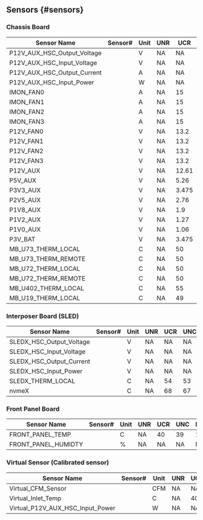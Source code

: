 ## Sensors {#sensors}

### Chassis Board

| Sensor Name | Sensor# | Unit | UNR | UCR | UNC | LNC | LCR | LNR |
| ----------- | ------- | ---- | --- | --- | --- | --- | --- | --- |
| P12V_AUX_HSC_Output_Voltage   | | V | NA | NA | NA | NA | NA | NA |
| P12V_AUX_HSC_Input_Voltage    | | V | NA | NA | NA | NA | NA | NA |
| P12V_AUX_HSC_Output_Current   | | A | NA | NA | NA | NA | NA | NA |
| P12V_AUX_HSC_Input_Power      | | W | NA | NA | NA | NA | NA | NA |
| IMON_FAN0 | | A | NA | 15 | 10 | NA | NA | NA |
| IMON_FAN1 | | A | NA | 15 | 10 | NA | NA | NA |
| IMON_FAN2 | | A | NA | 15 | 10 | NA | NA | NA |
| IMON_FAN3 | | A | NA | 15 | 10 | NA | NA | NA |
| P12V_FAN0 | | V | NA | 13.2 | 13 | NA | 10.8 | NA |
| P12V_FAN1 | | V | NA | 13.2 | 13 | NA | 10.8 | NA |
| P12V_FAN2 | | V | NA | 13.2 | 13 | NA | 10.8 | NA |
| P12V_FAN3 | | V | NA | 13.2 | 13 | NA | 10.8 | NA |
| P12V_AUX  | | V | NA | 12.61 | NA | NA | 11.39 | NA |
| P5V_AUX   | | V | NA | 5.26 | NA | NA | 4.7 | NA |
| P3V3_AUX  | | V | NA | 3.475 | NA | NA | 3.125 | NA |
| P2V5_AUX  | | V | NA | 2.76 | NA | NA | 2.365 | NA |
| P1V8_AUX  | | V | NA | 1.9 | NA | NA | 1.7 | NA |
| P1V2_AUX  | | V | NA | 1.27 | NA | NA | 1.13 | NA |
| P1V0_AUX  | | V | NA | 1.06 | NA | NA | 0.94 | NA |
| P3V_BAT   | | V | NA | 3.475 | NA | NA | 1.99 | NA |
| MB_U73_THERM_LOCAL    | | C | NA | 50 | 49 | 1 | 0 | NA |
| MB_U73_THERM_REMOTE   | | C | NA | 50 | 49 | 1 | 0 | NA |
| MB_U72_THERM_LOCAL    | | C | NA | 50 | 49 | 1 | 0 | NA |
| MB_U72_THERM_REMOTE   | | C | NA | 50 | 49 | 1 | 0 | NA |
| MB_U402_THERM_LOCAL   | | C | NA | 55 | 54 | 1 | 0 | NA |
| MB_U19_THERM_LOCAL    | | C | NA | 49 | 48 | 1 | 0 | NA |


### Interposer Board (SLED)

| Sensor Name | Sensor# | Unit | UNR | UCR | UNC | LNC | LCR | LNR |
| ----------- | ------- | ---- | --- | --- | --- | --- | --- | --- |
| SLEDX_HSC_Output_Voltage  | | V | NA | NA | NA | NA | NA | NA |
| SLEDX_HSC_Input_Voltage   | | V | NA | NA | NA | NA | NA | NA |
| SLEDX_HSC_Output_Current  | | V | NA | NA | NA | NA | NA | NA |
| SLEDX_HSC_Input_Power     | | V | NA | NA | NA | NA | NA | NA |
| SLEDX_THERM_LOCAL     | | C | NA | 54 | 53 | 1 | 0 | NA |
| nvmeX                 | | C | NA | 68 | 67 | 1 | 0 | NA |


### Front Panel Board

| Sensor Name | Sensor# | Unit | UNR | UCR | UNC | LNC | LCR | LNR |
| ----------- | ------- | ---- | --- | --- | --- | --- | --- | --- |
| FRONT_PANEL_TEMP      | | C | NA | 40 | 39 | 1 | 0 | NA |
| FRONT_PANEL_HUMIDTY   | | % | NA | NA | NA | NA | NA | NA |


### Virtual Sensor (Calibrated sensor)

| Sensor Name | Sensor# | Unit | UNR | UCR | UNC | LNC | LCR | LNR |
| ----------- | ------- | ---- | --- | --- | --- | --- | --- | --- |
| Virtual_CFM_Sensor                  | | CFM | NA | NA | NA | NA | NA | NA |
| Virtual_Inlet_Temp                  | | C   | NA | 40 | NA | NA | 0  | NA |
| Virtual_P12V_AUX_HSC_Input_Power    | | W   | NA | NA | NA | NA | NA | NA |
